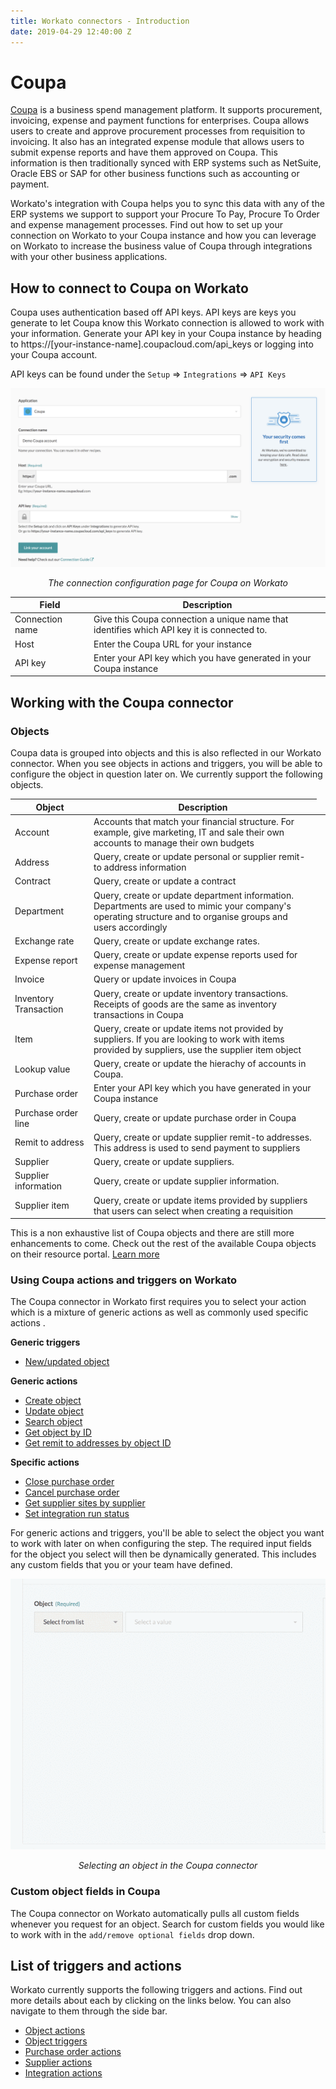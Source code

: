```yaml
---
title: Workato connectors - Introduction
date: 2019-04-29 12:40:00 Z
---
```

# Coupa
[Coupa](https://www.coupa.com/) is a business spend management platform. It supports procurement, invoicing, expense and payment functions for enterprises. Coupa allows users to create and approve procurement processes from requisition to invoicing. It also has an integrated expense module that allows users to submit expense reports and have them approved on Coupa. This information is then traditionally synced with ERP systems such as NetSuite, Oracle EBS or SAP for other business functions such as accounting or payment.

Workato's integration with Coupa helps you to sync this data with any of the ERP systems we support to support your Procure To Pay, Procure To Order and expense management processes. Find out how to set up your connection on Workato to your Coupa instance and how you can leverage on Workato to increase the business value of Coupa through integrations with your other business applications.

## How to connect to Coupa on Workato
Coupa uses authentication based off API keys. API keys are keys you generate to let Coupa know this Workato connection is allowed to work with your information. Generate your API key in your Coupa instance by heading to https://[your-instance-name].coupacloud.com/api_keys or logging into your Coupa account.

API keys can be found under the `Setup` => `Integrations` => `API Keys`

![Configure Coupa connection view](/assets/images/coupa/connection.png)
<center><i>The connection configuration page for Coupa on Workato</i></center>

<table class="unchanged rich-diff-level-one">
  <thead>
    <tr>
        <th width='25%'>Field</th>
        <th>Description</th>
    </tr>
  </thead>
  <tbody>
    <tr>
      <td>Connection name</td>
      <td>Give this Coupa connection a unique name that identifies which API key it is connected to.</td>
    </tr>
    <tr>
      <td>Host</td>
      <td>Enter the Coupa URL for your instance</td>
    </tr>
    <tr>
      <td>API key</td>
      <td>Enter your API key which you have generated in your Coupa instance</td>
    </tr>
  </tbody>
</table>

## Working with the Coupa connector

### Objects
Coupa data is grouped into objects and this is also reflected in our Workato connector. When you see objects in actions and triggers, you will be able to configure the object in question later on. We currently support the following objects.

<table class="unchanged rich-diff-level-one">
  <thead>
    <tr>
        <th width='25%'>Object</th>
        <th>Description</th>
    </tr>
  </thead>
  <tbody>
    <tr>
      <td>Account</td>
      <td>Accounts that match your financial structure. For example, give marketing, IT and sale their own accounts to manage their own budgets</td>
    </tr>
    <tr>
      <td>Address</td>
      <td>Query, create or update personal or supplier remit-to address information</td>
    </tr>
    <tr>
      <td>Contract</td>
      <td>Query, create or update a contract</td>
    </tr>
    <tr>
      <td>Department</td>
      <td>Query, create or update department information. Departments are used to mimic your company's operating structure and to organise groups and users accordingly</td>
    </tr>
    <tr>
      <td>Exchange rate</td>
      <td>Query, create or update exchange rates.</td>
    </tr>
    <tr>
      <td>Expense report</td>
      <td>Query, create or update expense reports used for expense management<td>
    </tr>
    <tr>
      <td>Invoice</td>
      <td>Query or update invoices in Coupa</td>
    </tr>
    <tr>
      <td>Inventory Transaction</td>
      <td>Query, create or update inventory transactions. Receipts of goods are the same as inventory transactions in Coupa</td>
    </tr>
    <tr>
      <td>Item</td>
      <td>Query, create or update items not provided by suppliers. If you are looking to work with items provided by suppliers, use the supplier item object</td>
    </tr>
    <tr>
      <td>Lookup value</td>
      <td>Query, create or update the hierachy of accounts in Coupa.</td>
    </tr>
    <tr>
      <td>Purchase order</td>
      <td>Enter your API key which you have generated in your Coupa instance</td>
    </tr>
    <tr>
      <td>Purchase order line</td>
      <td>Query, create or update purchase order in Coupa</td>
    </tr>
    <tr>
      <td>Remit to address</td>
      <td>Query, create or update supplier remit-to addresses. This address is used to send payment to suppliers</td>
    </tr>
    <tr>
      <td>Supplier</td>
      <td>Query, create or update suppliers.</td>
    </tr>
    <tr>
      <td>Supplier information</td>
      <td>Query, create or update supplier information.</td>
    </tr>
    <tr>
      <td>Supplier item</td>
      <td>Query, create or update items provided by suppliers that users can select when creating a requisition</td>
    </tr>
  </tbody>
</table>

This is a non exhaustive list of Coupa objects and there are still more enhancements to come. Check out the rest of the available Coupa objects on their resource portal. [Learn more](https://success.coupa.com/Integrate/Technical_Documentation/API/Resources)

### Using Coupa actions and triggers on Workato
The Coupa connector in Workato first requires you to select your action which is a mixture of generic actions as well as commonly used specific actions .

**Generic triggers**
- [New/updated object](/connectors/coupa/object-triggers.md)

**Generic actions**
- [Create object](/connectors/coupa/object-actions.md)
- [Update object](/connectors/coupa/object-actions.md)
- [Search object](/connectors/coupa/object-actions.md)
- [Get object by ID](/connectors/coupa/object-actions.md)
- [Get remit to addresses by object ID](/connectors/coupa/object-actions.md)

**Specific actions**
- [Close purchase order](/connectors/coupa/purchase-order-actions.md)
- [Cancel purchase order](/connectors/coupa/purchase-order-actions.md)
- [Get supplier sites by supplier](/connectors/coupa/supplier-actions.md)
- [Set integration run status](/connectors/coupa/integration-action.md)

For generic actions and triggers, you'll be able to select the object you want to work with later on when configuring the step. The required input fields for the object you select will then be dynamically generated. This includes any custom fields that you or your team have defined.

![Selecting an object](/assets/images/coupa/selecting-object.gif)
<center><i>Selecting an object in the Coupa connector</i></center>


### Custom object fields in Coupa
The Coupa connector on Workato automatically pulls all custom fields whenever you request for an object. Search for custom fields you would like to work with in the `add/remove optional fields` drop down.


## List of triggers and actions
Workato currently supports the following triggers and actions. Find out more details about each by clicking on the links below. You can also navigate to them through the side bar.

  * [Object actions](/connectors/coupa/object-actions.md)
  * [Object triggers](/connectors/coupa/object-triggers.md)
  * [Purchase order actions](/connectors/coupa/purchase-order-actions.md)
  * [Supplier actions](/connectors/coupa/supplier-actions.md)
  * [Integration actions](/connectors/coupa/integration-action.md)
